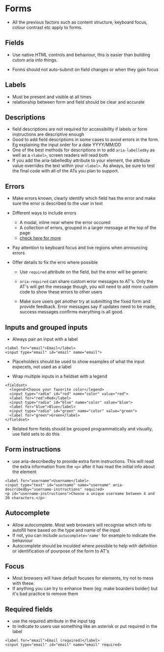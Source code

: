 # Forms

-   All the previous factors such as content structure, keyboard focus, colour contrast etc apply to forms.

## Fields

-   Use native HTML controls and behaviour, this is easier than building cutom aria into things.

-   Forms should not auto-submit on field changes or when they gain focus

## Labels

-   Must be present and visible at all times
-   relationship between form and field should be clear and accurate

## Descriptions

-   field descriptions are not required for accessibility if labels or form instructions are descriptive enough
-   Good to add field descriptions in some cases to avoid errors in the form. Eg explaining the input order for a date YYYY/MM/DD
-   One of the best methods for descriptions in to add `aria-labelledby` as well as a `<label>`, screen readers will read both
-   If you add the aria-labelledby attribute to your element, the attribute value overrides the text within your `<label>`. As always, be sure to test the final code with all of the ATs you plan to support.

## Errors

-   Make errors known, clearly identify which field has the error and make sure the error is described to the user in text

-   Different ways to include errors

    -   A modal, inline near where the error occured
    -   A collection of errors, grouped in a larger message at the top of the page
    -   [check here for more](https://webaim.org/techniques/formvalidation/#error)

-   Pay attention to keyboard focus and live regions when announcing errors
-   Offer details to fix the erro where possible

    -   Use `required` attribute on the field, but the error will be generic
    -   `aria-required` can share custom error messages to AT's. Only the AT's will get the message though, you will need to add more custom code to show these errors to other users

    -   Make sure users get another try at submitting the fixed form and provide feedback. Error messages say if updates need to be made, success messages confirms everything is all good.

## Inputs and grouped inputs

-   Always pair an input with a label

```
<label for="email">Email</label>
<input type="email" id="email" name="email">
```

-   Placeholders should be used to show examples of what the input expecets, not used as a label

-   Wrap multiple inputs in a fieldset with a legend

```
<fieldset>
  <legend>Choose your favorite color</legend>
  <input type="radio" id="red" name="color" value="red">
  <label for="red">Red</label>
  <input type="radio" id="blue" name="color" value="blue">
  <label for="blue">Blue</label>
  <input type="radio" id="green" name="color" value="green">
  <label for="green">Green</label>
</fieldset>
```

-   Related form fields should be grouped programmatically and visually, use field sets to do this

## Form instructions

-   use aria-describedby to provide extra form instructions. This will read the extra information from the `<p>` after it has read the initial info about the element

```
<label for="username">Username</label>
<input type="text" id="username" name="username" aria-describedby="username-instructions" required>
<p id="username-instructions">Choose a unique username between 4 and 20 characters.</p>
```

## Autocomplete

-   Allow autocomplete. Most web browsers will recognise which info to autofill here based on the type and name of the input
-   If not, you can include `autocomplete='name'` for example to indicate the behaviour
-   Autocomplete should be inculded where possible to help with definition or identification of pourpose of the form to AT's

## Focus

-   Most browsers will have default focuses for elements, try not to mess with these.
-   If anything you can try to enhance them (eg: make boarders bolder) but it's bad practice to remove them

## Required fields

-   use the required attribute in the input tag
-   to indicate to users use something like an asterisk or put required in the label

```
<label for="email">Email (required)</label>
<input type="email" id="email" name="email" required>
```

